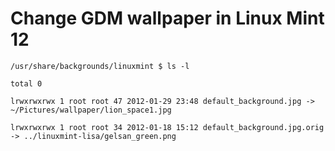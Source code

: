 # Change GDM wallpaper in Linux Mint 12

```
/usr/share/backgrounds/linuxmint $ ls -l

total 0

lrwxrwxrwx 1 root root 47 2012-01-29 23:48 default_background.jpg -> ~/Pictures/wallpaper/lion_space1.jpg

lrwxrwxrwx 1 root root 34 2012-01-18 15:12 default_background.jpg.orig -> ../linuxmint-lisa/gelsan_green.png
```
